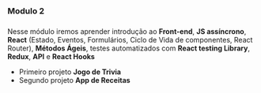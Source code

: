 ### Modulo 2 <h3>
Nesse módulo iremos aprender introdução ao **Front-end**, **JS assíncrono**, **React** (Estado, Eventos, Formulários, Ciclo de Vida de componentes, React Router), **Métodos Ágeis**, testes automatizados com **React testing Library**, **Redux**, **API** e **React Hooks**

* Primeiro projeto **Jogo de Trivia**
* Segundo projeto **App de Receitas**